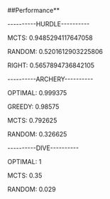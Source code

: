 ##Performance**

----------HURDLE----------

MCTS: 0.9485294117647058

RANDOM: 0.5201612903225806

RIGHT: 0.5657894736842105

----------ARCHERY----------

OPTIMAL: 0.999375

GREEDY: 0.98575

MCTS: 0.792625

RANDOM: 0.326625

----------DIVE----------

OPTIMAL: 1

MCTS: 0.35

RANDOM: 0.029
